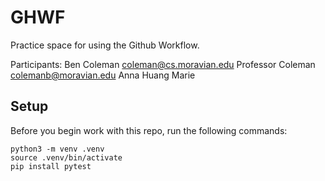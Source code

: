 
# GHWF

Practice space for using the Github Workflow.

Participants:
Ben Coleman <coleman@cs.moravian.edu>
Professor Coleman <colemanb@moravian.edu>
Anna Huang
Marie



## Setup

Before you begin work with this repo, run the following commands:

```
python3 -m venv .venv
source .venv/bin/activate
pip install pytest
```
